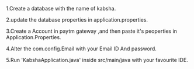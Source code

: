 1.Create a database with the name of kabsha.

2.update the database properties in application.properties.

3.Create a Account in paytm gateway ,and then paste it's peoperties in Application.Properties.

4.Alter the com.config.Email with your Email ID And password.

5.Run 'KabshaApplication.java' inside src/main/java with your favourite IDE.




 

